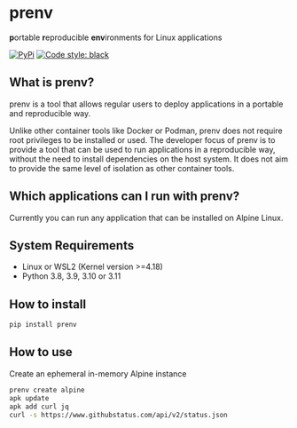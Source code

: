 # prenv

**p**ortable **r**eproducible **env**ironments for Linux applications

[![PyPi](https://img.shields.io/pypi/v/prenv.svg?style=flat-square)](https://pypi.python.org/pypi/prenv)
[![Code style: black](https://img.shields.io/badge/code%20style-black-000000.svg?style=flat-square)](https://github.com/ambv/black)

## What is prenv?

prenv is a tool that allows regular users to deploy applications in a portable and reproducible way.

Unlike other container tools like Docker or Podman, prenv does not require root privileges to be installed or used.
The developer focus of prenv is to provide a tool that can be used to run applications in a reproducible way, without the need to install dependencies on the host system. It does not aim to provide the same level of isolation as other container tools.

## Which applications can I run with prenv?

Currently you can run any application that can be installed on Alpine Linux.

## System Requirements

- Linux or WSL2 (Kernel version >=4.18)
- Python 3.8, 3.9, 3.10 or 3.11

## How to install
```sh
pip install prenv
```
## How to use
Create an ephemeral in-memory Alpine instance

```sh
prenv create alpine
apk update
apk add curl jq
curl -s https://www.githubstatus.com/api/v2/status.json
```
